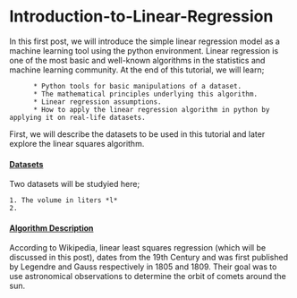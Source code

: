 # Introduction-to-Linear-Regression

In this first post, we will introduce the simple linear regression model as a machine learning tool using the python environment.
Linear regression is one of the most basic and well-known algorithms in the statistics and machine learning community. At the end of this tutorial, we will learn; 

          * Python tools for basic manipulations of a dataset.
          * The mathematical principles underlying this algorithm.
          * Linear regression assumptions.
          * How to apply the linear regression algorithm in python by applying it on real-life datasets.
First, we will describe the datasets to be used in this tutorial and later explore the linear squares algorithm. 

#### <ins>Datasets</ins> 
Two datasets will be studyied here;
```
1. The volume in liters *l*
2. 
```
#### <ins>Algorithm Description</ins>
According to Wikipedia, linear least squares regression (which will be discussed in this post), dates from the 19th Century and was first published by Legendre and Gauss respectively in 1805 and 1809. Their goal was to use astronomical observations to determine the orbit of comets around the sun.
